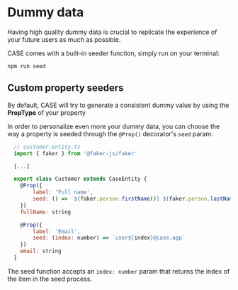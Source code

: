 # Dummy data

Having high quality dummy data is crucial to replicate the experience of your future users as much as possible.

CASE comes with a built-in seeder function, simply run on your terminal:

```
npm run seed
```

## Custom property seeders

By default, CASE will try to generate a consistent dummy value by using the **PropType** of your property

In order to personalize even more your dummy data, you can choose the way a property is seeded through the `@Prop()` decorator's `seed` param:

```js
  // customer.entity.ts
  import { faker } from '@faker-js/faker'

  [...]

  export class Customer extends CaseEntity {
    @Prop({
        label: 'Full name',
        seed: () => `${faker.person.firstName()} ${faker.person.lastName()}`
    })
    fullName: string

    @Prop({
        label: 'Email',
        seed: (index: number) => `user${index}@case.app`
    })
    email: string
  }
```

The seed function accepts an `index: number` param that returns the index of the item in the seed process.
